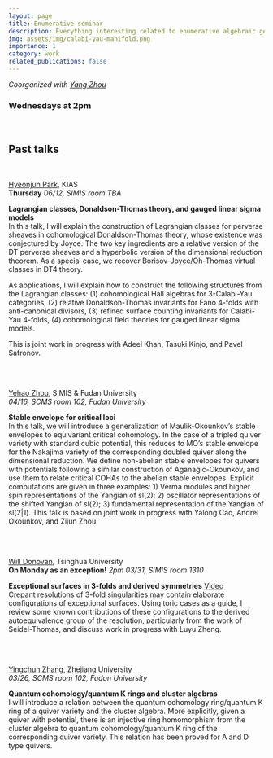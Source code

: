 ```yaml
---
layout: page
title: Enumerative seminar
description: Everything interesting related to enumerative algebraic geometry
img: assets/img/calabi-yau-manifold.png
importance: 1
category: work
related_publications: false
---
```

_Coorganized with [Yang Zhou](https://scms.fudan.edu.cn/info/2675/4994.htm)_<br>
### Wednesdays at 2pm
&nbsp;
&nbsp;


## Past talks <br>
&nbsp;

[Hyeonjun Park](https://sites.google.com/view/hyeonjunpark/), KIAS <br>
**Thursday** _06/12, SIMIS room TBA_ 

**Lagrangian classes, Donaldson-Thomas theory, and gauged linear sigma models**<br>
In this talk, I will explain the construction of Lagrangian classes for perverse sheaves in cohomological Donaldson-Thomas theory, whose existence was conjectured by Joyce. The two key ingredients are a relative version of the DT perverse sheaves and a hyperbolic version of the dimensional reduction theorem. As a special case, we recover Borisov-Joyce/Oh-Thomas virtual classes in DT4 theory.<br>

As applications, I will explain how to construct the following structures from the Lagrangian classes: (1) cohomological Hall algebras for 3-Calabi-Yau categories, (2) relative Donaldson-Thomas invariants for Fano 4-folds with anti-canonical divisors, (3) refined surface counting invariants for Calabi-Yau 4-folds, (4) cohomological field theories for gauged linear sigma models. <br>

This is joint work in progress with Adeel Khan, Tasuki Kinjo, and Pavel Safronov.

<br/>
<br/>


[Yehao Zhou](https://sites.google.com/view/yehaozhou/home), SIMIS & Fudan University <br>
_04/16, SCMS room 102, Fudan University_ 

**Stable envelope for critical loci**<br>
In this talk, we will introduce a generalization of Maulik-Okounkov’s stable envelopes to equivariant critical cohomology. In the case of a tripled quiver variety with standard cubic potential, this reduces to MO’s stable envelope for the Nakajima variety of the corresponding doubled quiver along the dimensional reduction. We define non-abelian stable envelopes for quivers with potentials following a similar construction of Aganagic-Okounkov, and use them to relate critical COHAs to the abelian stable envelopes. Explicit computations are given in three examples: 1) Verma modules and higher spin representations of the Yangian of sl(2); 2) oscillator representations of the shifted Yangian of sl(2); 3) fundamental representation of the Yangian of sl(2|1). This talk is based on joint work in progress with Yalong Cao, Andrei Okounkov, and Zijun Zhou.

<br/>
<br/>

[Will Donovan](https://w-donovan.github.io/), Tsinghua University <br>
**On Monday as an exception!** _2pm 03/31, SIMIS room 1310_  

**Exceptional surfaces in 3-folds and derived symmetries** [Video](https://youtu.be/4q1dbNOgHS4?si=emQiKrCm3KZ4WBcA)<br> 
Crepant resolutions of 3-fold singularities may contain elaborate configurations of exceptional surfaces. Using toric cases as a guide, I review some known contributions of these configurations to the derived autoequivalence group of the resolution, particularly from the work of Seidel-Thomas, and discuss work in progress with Luyu Zheng.

<br/>
<br/>

[Yingchun Zhang](https://sites.google.com/view/yingchunzhangmathe/home), Zhejiang University <br>
_03/26, SCMS room 102, Fudan University_ 

**Quantum cohomology/quantum K rings and cluster algebras**<br>
I will introduce a relation between the quantum cohomology ring/quantum K ring of a quiver variety and the cluster algebra. More explicitly, given a quiver with potential, there is an injective ring homomorphism from the cluster algebra to quantum cohomology/quantum K ring of the corresponding quiver variety. This relation has been proved for A and D type quivers.

